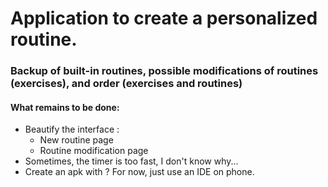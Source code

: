 # **Application to create a personalized routine.** <br>

### Backup of built-in routines, possible modifications of routines (exercises), and order (exercises and routines)

#### What remains to be done:
- Beautify the interface :
    - New routine page
    - Routine modification page
- Sometimes, the timer is too fast, I don't know why...
- Create an apk with ? For now, just use an IDE on phone.